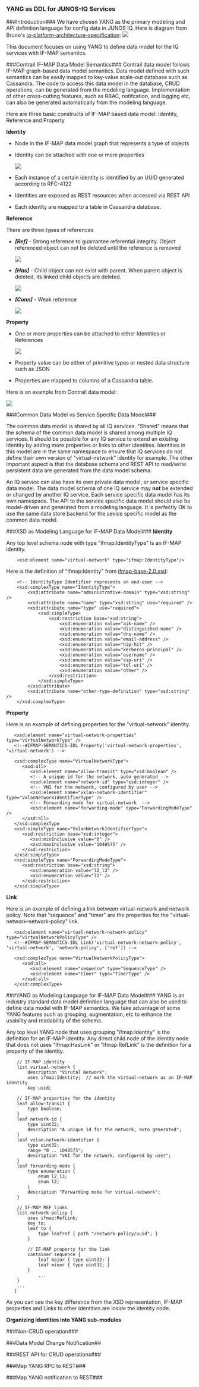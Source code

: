 ### YANG as DDL for JUNOS-IQ Services
  

###Introduction###
We have chosen YANG as the primary modeling and API definition language for config data in JUNOS IQ. Here is diagram from Bruno's [iq-platform-architecture-specification](https://junipernetworks.sharepoint.com/teams/cto/JunosIQ/JunosIQArch/docs/iq-platform-architecture-specification---22-dec-2014---v8.docx):
![](https://raw.githubusercontent.com/JSpaceTeam/js-yang-model/master/docs/images/DataModelDrivenInterface.png?token=AHghsV7xF5AMGXMHleSUeNkymhUhMTMqks5U92gTwA%3D%3D)

This document focuses on using YANG to define data model for the IQ services with IF-MAP semantics. 

###Contrail IF-MAP Data Model Semantics###
Contrail data model follows IF-MAP graph-based data model semantics. Data model defined with such semantics can be easily mapped to key-value scale-out database such as Cassandra. The code to access this data model in the database, CRUD operations, can be generated from the modeling language. Implementation of other cross-cutting features, such as RBAC, notifcation, and logging etc, can also be generated automatically from the modeling language.

Here are three basic constructs of IF-MAP based data model: Identity, Reference and Property

**Identity**  
* Node in the IF-MAP data model graph that represents a type of objects  
* Identity can be attached with one or more properties  

    ![](https://raw.githubusercontent.com/JSpaceTeam/js-yang-model/jnpr-tjiang-edit/docs/images/I_P.png?token=AHghsQJ8G4pUt1_J1Em2K7TqzswTyLDbks5U96cSwA%3D%3D)

* Each instance of a certain identity is identified by an UUID generated according to RFC-4122  
* Identities are exposed as REST resources when accessed via REST API
* Each identity are mapped to a table in Cassandra database.

**Reference**

There are three types of references  
* ***[Ref]*** - Strong reference to guarrantee referential integrity. Object referenced object can not be deleted until the reference is removed

    ![](https://raw.githubusercontent.com/JSpaceTeam/js-yang-model/jnpr-tjiang-edit/docs/images/ref_link.png?token=AHghsf_1H4TYcMcznXY80yNblwK5XhAeks5U96eywA%3D%3D)

* ***[Has]*** - Child object can not exist with parent. When parent object is deleted, its linked child objects are deleted.   

    ![](https://raw.githubusercontent.com/JSpaceTeam/js-yang-model/jnpr-tjiang-edit/docs/images/has_link.png?token=AHghsaS822lyJOoHjIrofN67sScz9qcZks5U96o9wA%3D%3D)

* ***[Conn]*** - Weak reference   

    ![](https://raw.githubusercontent.com/JSpaceTeam/js-yang-model/jnpr-tjiang-edit/docs/images/conn_link.png?token=AHghsWfbLbpS3dEnOaMxwPBoR8Pd-rpBks5U96qawA%3D%3D)  

**Property**  
* One or more properties can be attached to either Identities or References  

    ![](https://raw.githubusercontent.com/JSpaceTeam/js-yang-model/jnpr-tjiang-edit/docs/images/P.png?token=AHghsdtj04JsAyROkdqMmhNvzTTczppDks5U96xwwA%3D%3D)

* Property value can be either of primitive types or nested data structure such as JSON  
* Properties are mapped to columns of a Cassandra table.

Here is an example from Contrail data model:

![](https://raw.githubusercontent.com/JSpaceTeam/js-yang-model/jnpr-tjiang-edit/docs/images/vnc.png?token=AHghsafVnYTN55DZ0K96jYA2zvKFuSyXks5U97mqwA%3D%3D)

###Common Data Model vs Service Specific Data Model###

The common data model is shared by all IQ services. "Shared" means that the schema of the common data model is shared among multiple IQ services. It should be possible for any IQ service to extend an existing identity by adding more properties or links to other identities. Identities in this model are in the same namespace to ensure that IQ services do not define their own version of "virtual-network" identity for example. The other important aspect is that the database schema and REST API to read/write persistent data are generated from the data model schema. 

An IQ service can also have its own private data model, or service specific data model. The data model schema of one IQ service may **not** be extended or changed by another IQ service. Each service specific data model has its own namespace. The API to the service specific data model should also be model-driven and generated from a modeling language. It is perfectly OK to use the same data store backend for the sevice specific model as the common data model.

###XSD as Modeling Language for IF-MAP Data Model###
**Identity**

Any top level schema node with type "ifmap:IdentityType" is an IF-MAP identity. 
```
	<xsd:element name="virtual-network" type="ifmap:IdentityType"/>
```
Here is the definition of "ifmap:Identity" from  [ifmap-base-2.0.xsd](https://github.com/ITI/ifmap-python-client/blob/master/schema/ifmap-base-2.0.xsd):
```
	<!-- IdentityType Identifier represents an end-user -->
	<xsd:complexType name="IdentityType">
		<xsd:attribute name="administrative-domain" type="xsd:string" />
		<xsd:attribute name="name" type="xsd:string" use="required" />
		<xsd:attribute name="type" use="required">
			<xsd:simpleType>
				<xsd:restriction base="xsd:string">
					<xsd:enumeration value="aik-name" />
					<xsd:enumeration value="distinguished-name" />
					<xsd:enumeration value="dns-name" />
					<xsd:enumeration value="email-address" />
					<xsd:enumeration value="hip-hit" />
					<xsd:enumeration value="kerberos-principal" />
					<xsd:enumeration value="username" />
					<xsd:enumeration value="sip-uri" />
					<xsd:enumeration value="tel-uri" />
					<xsd:enumeration value="other" />
				</xsd:restriction>
			</xsd:simpleType>
		</xsd:attribute>
		<xsd:attribute name="other-type-definition" type="xsd:string" />
	</xsd:complexType>
```

**Property**

Here is an example of defining properties for the "virtual-network" identity. 
```
   <xsd:element name="virtual-network-properties" type="VirtualNetworkType" />
   <!--#IFMAP-SEMANTICS-IDL Property('virtual-network-properties', 'virtual-network') -->

   <xsd:complexType name="VirtualNetworkType">
      <xsd:all>
         <xsd:element name="allow-transit" type="xsd:boolean" />
         <!-- A unique id for the network, auto generated -->
         <xsd:element name="network-id" type="xsd:integer" />
         <!-- VNI for the network, configured by user -->
         <xsd:element name="vxlan-network-identifier" type="VxlanNetworkIdentifierType" />
         <!-- Forwarding mode for virtual-network  -->
         <xsd:element name="forwarding-mode" type="ForwardingModeType" />
      </xsd:all>
   </xsd:complexType
   <xsd:simpleType name="VxlanNetworkIdentifierType">
      <xsd:restriction base="xsd:integer">
         <xsd:minInclusive value="0" />
         <xsd:maxInclusive value="1048575" />
      </xsd:restriction>
   </xsd:simpleType>
   <xsd:simpleType name="ForwardingModeType">
      <xsd:restriction base="xsd:string">
         <xsd:enumeration value="l2_l3" />
         <xsd:enumeration value="l2" />
      </xsd:restriction>
   </xsd:simpleType>
```

**Link**

Here is an example of defining a link between virtual-network and network policy. Note that "sequence" and "timer" are the properties for the "virtual-network-network-policy" link.
```
   <xsd:element name="virtual-network-network-policy" type="VirtualNetworkPolicyType" />
   <!--#IFMAP-SEMANTICS-IDL Link('virtual-network-network-policy', 'virtual-network', 'network-policy', ['ref']) -->
   
   <xsd:complexType name="VirtualNetworkPolicyType">
      <xsd:all>
         <xsd:element name="sequence" type="SequenceType" />
         <xsd:element name="timer" type="TimerType" />
      </xsd:all>
   </xsd:complexType>
```

###YANG as Modeling Language for IF-MAP Data Model###
YANG is an industry standard data model definition language that can also be used to define data model with IF-MAP semantics. We take advantage of some YANG features such as grouping, augmentation, etc to enhance the usability and readability of the schema.

Any top level YANG node that uses grouping "ifmap:Identity" is the definition for an IF-MAP identity. Any direct child node of the identity node that does not uses "ifmap:HasLink" or "ifmap:RefLink" is the definition for a property of the identity. 
```
    // IF-MAP identity
    list virtual-network {
        description "Virutal Network";
        uses ifmap:Identity;  // mark the virtual-network as an IF-MAP identity
        key uuid;  

	// IF-MAP properties for the identity
   	leaf allow-transit { 
   	    type boolean; 
   	}
   	leaf network-id {
   	    type uint32;
   	    description "A unique id for the network, auto generated";
   	}
   	leaf vxlan-network-identifier {
   	    type uint32;
   	    range "0 .. 1048575";
   	    description "VNI for the network, configured by user";
   	}
   	leaf forwarding-mode {
   	    type enumeration { 
   	        enum l2_l3;
   	        enum l2;
   	    }
   	    description "Forwarding mode for virtual-network";
   	}
   
   	// IF-MAP REF links
   	list network-policy {
   	    uses ifmap:RefLink;
   	    key to;
   	    leaf to {
   	        type leafref { path "/network-policy/uuid"; }
   	    }
   	    
   	    // IF-MAP property for the link
   	    container sequence {
   	        leaf major { type uint32; }
   	        leaf minor { type uint32; }
   	    }
            ...
   	}
   	...
   }
```
As you can see the key difference from the XSD representation, IF-MAP properties and Links to other identities are inside the identity node.

**Organizing identities into YANG sub-modules**

###Non-CRUD operation###

###Data Model Change Notification##

###REST API for CRUD operations###

###Map YANG RPC to REST###

###Map YANG notification to REST###


